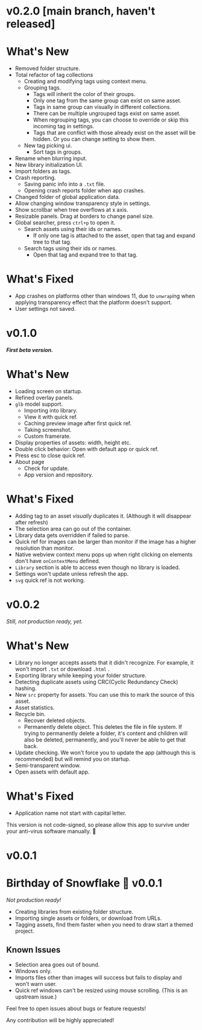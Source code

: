 # v0.2.0 [main branch, haven't released]

# What's New

- Removed folder structure.
- Total refactor of tag collections
  - Creating and modifying tags using context menu.
  - Grouping tags.
    - Tags will inherit the color of their groups.
    - Only one tag from the same group can exist on same asset.
    - Tags in same group can visually in different collections.
    - There can be multiple ungrouped tags exist on same asset.
    - When regrouping tags, you can choose to override or skip this incoming tag in settings.
    - Tags that are conflict with those already exist on the asset will be hidden. Or you can change setting to show them.
  - New tag picking ui.
    - Sort tags in groups.
- Rename when blurring input.
- New library initialization UI.
- Import folders as tags.
- Crash reporting.
  - Saving panic info into a `.txt` file.
  - Opening crash reports folder when app crashes.
- Changed folder of global application data.
- Allow changing window transparency style in settings.
- Show scrollbar when tree overflows at x axis.
- Resizable panels. Drag at borders to change panel size.
- Global searcher, press `ctrl+p` to open it.
  - Search assets using their ids or names.
    - If only one tag is attached to the asset, open that tag and expand tree to that tag.
  - Search tags using their ids or names.
    - Open that tag and expand tree to that tag.

# What's Fixed

- App crashes on platforms other than windows 11, due to `unwrap`ing when applying transparency effect that the platform doesn't support.
- User settings not saved.

# v0.1.0

***First beta version.***

# What's New

- Loading screen on startup.
- Refined overlay panels.
- `glb` model support.
  - Importing into library.
  - View it with quick ref.
  - Caching preview image after first quick ref.
  - Taking screenshot.
  - Custom framerate.
- Display properties of assets: width, height etc.
- Double click behavior: Open with default app or quick ref.
- Press esc to close quick ref.
- About page
  - Check for update.
  - App version and repository.

# What's Fixed

- Adding tag to an asset *visually* duplicates it. (Although it will disappear after refresh)
- The selection area can go out of the container.
- Library data gets overridden if failed to parse.
- Quick ref for images can be larger than monitor if the image has a higher resolution than monitor.
- Native webview context menu pops up when right clicking on elements don't have `onContextMenu` defined.
- `Library` section is able to access even though no library is loaded.
- Settings won't update unless refresh the app.
- `svg` quick ref is not working.

# v0.0.2

*Still, not production ready, yet.*

# What's New

- Library no longer accepts assets that it didn't recognize. For example, it won't import `.txt` or download `.html` .
- Exporting library while keeping your folder structure.
- Detecting duplicate assets using CRC(Cyclic Redundancy Check) hashing.
- New `src` property for assets. You can use this to mark the source of this asset.
- Asset statistics.
- Recycle bin.
  - Recover deleted objects.
  - Permanently delete object. This deletes the file in file system. If trying to permanently delete a folder, it's content and children will also be deleted, permanently, and you'll never be able to get that back.
- Update checking. We won't force you to update the app (although this is recommended) but will remind you on startup.
- Semi-transparent window.
- Open assets with default app.

# What's Fixed

- Application name not start with capital letter.

This version is not code-signed, so please allow this app to survive under your anti-virus software manually. 🥲

# v0.0.1

# Birthday of Snowflake 🎉 v0.0.1

*Not production ready!*

- Creating libraries from existing folder structure.
- Importing single assets or folders, or download from URLs.
- Tagging assets, find them faster when you need to draw start a themed project.

## Known Issues

- Selection area goes out of bound.
- Windows only.
- Imports files other than images will success but fails to display and won't warn user.
- Quick ref windows can't be resized using mouse scrolling. (This is an upstream issue.)

Feel free to open issues about bugs or feature requests!

Any contribution will be highly appreciated!
